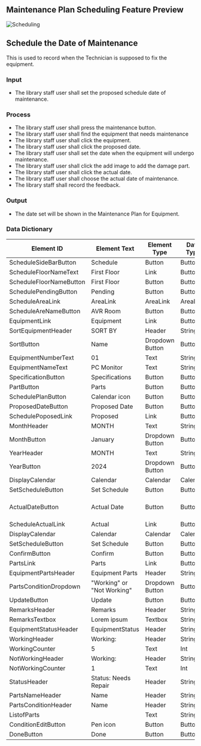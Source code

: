 ## Maintenance Plan Scheduling Feature Preview
![Scheduling](https://github.com/JakePatolilic/vsulib-ms/assets/114040840/c7a62b74-f215-42d6-8a8a-467ce0dd0dd4)
## Schedule the Date of Maintenance
This is used to record when the Technician is supposed to fix the equipment.
### Input
-	The library staff user shall set the proposed schedule date of maintenance.
### Process
-	The library staff user shall press the maintenance button.
-	The library staff user shall find the equipment that needs maintenance
-	The library staff user shall click the equipment.
-	The library staff user shall click the proposed date.
-	The library staff user shall set the date when the equipment will undergo maintenance.
-	The library staff user shall click the add image to add the damage part.
-	The library staff user shall click the actual date.
-	The library staff user shall choose the actual date of maintenance.
-	The library staff shall record the feedback.
### Output
-	The date set will be shown in the Maintenance Plan for Equipment.
### Data Dictionary
| Element ID                   | Element Text          | Element Type     | Data Type | Required? | Rules                  |
|------------------------------|-----------------------|------------------|-----------|-----------|------------------------|
| ScheduleSideBarButton        | Schedule              | Button           | Button    |           |                        |
| ScheduleFloorNameText       | First Floor           | Link             | Button    |           |                        |
| ScheduleFloorNameButton     | First Floor           | Button           | Button    |           |                        |
| SchedulePendingButton       | Pending               | Button           | Button    |           |                        |
| ScheduleAreaLink            | AreaLink              | AreaLink         | AreaLink  |           |                        |
| ScheduleAreNameButton       | AVR Room              | Button           | Button    |           |                        |
| EquipmentLink               | Equipment             | Link             | Button    |           |                        |
| SortEquipmentHeader         | SORT BY               | Header           | String    |           |                        |
| SortButton                  | Name                  | Dropdown Button  | Button    |           |                        |
| EquipmentNumberText         | 01                    | Text             | String    |           |                        |
| EquipmentNameText           | PC Monitor            | Text             | String    |           |                        |
| SpecificationButton         | Specifications       | Button           | Button    |           |                        |
| PartButton                  | Parts                 | Button           | Button    |           |                        |
| SchedulePlanButton          | Calendar icon         | Button           | Button    |           |                        |
| ProposedDateButton          | Proposed Date         | Button           | Button    |           |                        |
| SchedulePoposedLink         | Proposed              | Link             | Button    |           |                        |
| MonthHeader                 | MONTH                 | Text             | String    |           |                        |
| MonthButton                 | January               | Dropdown Button  | Button    |           |                        |
| YearHeader                  | MONTH                 | Text             | String    |           |                        |
| YearButton                  | 2024                  | Dropdown Button  | Button    |           |                        |
| DisplayCalendar             | Calendar              | Calendar         | Calendar  |           |                        |
| SetScheduleButton           | Set Schedule          | Button           | Button    |           |                        |
| ActualDateButton            | Actual Date           | Button           | Button    |           | Proposed date is set.  |
| ScheduleActualLink          | Actual                | Link             | Button    |           |                        |
| DisplayCalendar             | Calendar              | Calendar         | Calendar  |           |                        |
| SetScheduleButton           | Set Schedule          | Button           | Button    |           |                        |
| ConfirmButton               | Confirm               | Button           | Button    |           |                        |
| PartsLink                   | Parts                 | Link             | Button    |           |                        |
| EquipmentPartsHeader        | Equipment Parts       | Header           | String    |           |                        |
| PartsConditionDropdown      | "Working" or "Not Working" | Dropdown Button | Button  |           |                        |
| UpdateButton                | Update                | Button           | Button    |           |                        |
| RemarksHeader               | Remarks               | Header           | String    |           |                        |
| RemarksTextbox              | Lorem ipsum           | Textbox          | String    |           |                        |
| EquipmentStatusHeader       | EquipmentStatus       | Header           | String    |           |                        |
| WorkingHeader               | Working:              | Header           | String    |           |                        |
| WorkingCounter              | 5                     | Text             | Int       |           |                        |
| NotWorkingHeader            | Working:              | Header           | String    |           |                        |
| NotWorkingCounter           | 1                     | Text             | Int       |           |                        |
| StatusHeader                | Status: Needs Repair  | Header           | String    |           |                        |
| PartsNameHeader             | Name                  | Header           | String    |           |                        |
| PartsConditionHeader        | Name                  | Header           | String    |           |                        |
| ListofParts                 | <List of Parts>       | Text             | String    |           |                        |
| ConditionEditButton         | Pen icon              | Button           | Button    |           |                        |
| DoneButton                  | Done                  | Button           | Button    |           |                        |


